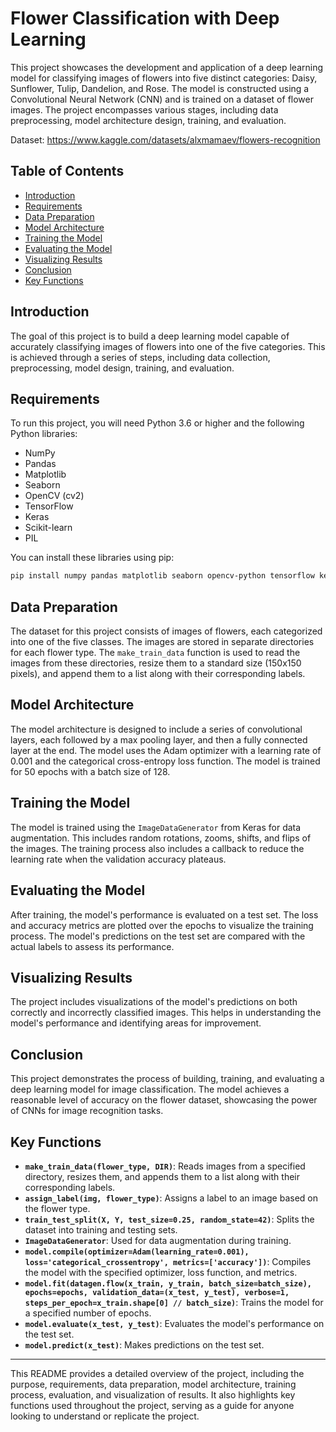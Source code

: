 # Flower Classification with Deep Learning

This project showcases the development and application of a deep learning model for classifying images of flowers into five distinct categories: Daisy, Sunflower, Tulip, Dandelion, and Rose. The model is constructed using a Convolutional Neural Network (CNN) and is trained on a dataset of flower images. The project encompasses various stages, including data preprocessing, model architecture design, training, and evaluation.


Dataset: https://www.kaggle.com/datasets/alxmamaev/flowers-recognition


## Table of Contents

- [Introduction](#introduction)
- [Requirements](#requirements)
- [Data Preparation](#data-preparation)
- [Model Architecture](#model-architecture)
- [Training the Model](#training-the-model)
- [Evaluating the Model](#evaluating-the-model)
- [Visualizing Results](#visualizing-results)
- [Conclusion](#conclusion)
- [Key Functions](#key-functions)

## Introduction

The goal of this project is to build a deep learning model capable of accurately classifying images of flowers into one of the five categories. This is achieved through a series of steps, including data collection, preprocessing, model design, training, and evaluation.

## Requirements

To run this project, you will need Python 3.6 or higher and the following Python libraries:

- NumPy
- Pandas
- Matplotlib
- Seaborn
- OpenCV (cv2)
- TensorFlow
- Keras
- Scikit-learn
- PIL

You can install these libraries using pip:

```bash
pip install numpy pandas matplotlib seaborn opencv-python tensorflow keras scikit-learn pillow
```

## Data Preparation

The dataset for this project consists of images of flowers, each categorized into one of the five classes. The images are stored in separate directories for each flower type. The `make_train_data` function is used to read the images from these directories, resize them to a standard size (150x150 pixels), and append them to a list along with their corresponding labels.

## Model Architecture

The model architecture is designed to include a series of convolutional layers, each followed by a max pooling layer, and then a fully connected layer at the end. The model uses the Adam optimizer with a learning rate of 0.001 and the categorical cross-entropy loss function. The model is trained for 50 epochs with a batch size of 128.

## Training the Model

The model is trained using the `ImageDataGenerator` from Keras for data augmentation. This includes random rotations, zooms, shifts, and flips of the images. The training process also includes a callback to reduce the learning rate when the validation accuracy plateaus.

## Evaluating the Model

After training, the model's performance is evaluated on a test set. The loss and accuracy metrics are plotted over the epochs to visualize the training process. The model's predictions on the test set are compared with the actual labels to assess its performance.

## Visualizing Results

The project includes visualizations of the model's predictions on both correctly and incorrectly classified images. This helps in understanding the model's performance and identifying areas for improvement.

## Conclusion

This project demonstrates the process of building, training, and evaluating a deep learning model for image classification. The model achieves a reasonable level of accuracy on the flower dataset, showcasing the power of CNNs for image recognition tasks.

## Key Functions

- **`make_train_data(flower_type, DIR)`**: Reads images from a specified directory, resizes them, and appends them to a list along with their corresponding labels.
- **`assign_label(img, flower_type)`**: Assigns a label to an image based on the flower type.
- **`train_test_split(X, Y, test_size=0.25, random_state=42)`**: Splits the dataset into training and testing sets.
- **`ImageDataGenerator`**: Used for data augmentation during training.
- **`model.compile(optimizer=Adam(learning_rate=0.001), loss='categorical_crossentropy', metrics=['accuracy'])`**: Compiles the model with the specified optimizer, loss function, and metrics.
- **`model.fit(datagen.flow(x_train, y_train, batch_size=batch_size), epochs=epochs, validation_data=(x_test, y_test), verbose=1, steps_per_epoch=x_train.shape[0] // batch_size)`**: Trains the model for a specified number of epochs.
- **`model.evaluate(x_test, y_test)`**: Evaluates the model's performance on the test set.
- **`model.predict(x_test)`**: Makes predictions on the test set.

---

This README provides a detailed overview of the project, including the purpose, requirements, data preparation, model architecture, training process, evaluation, and visualization of results. It also highlights key functions used throughout the project, serving as a guide for anyone looking to understand or replicate the project.
